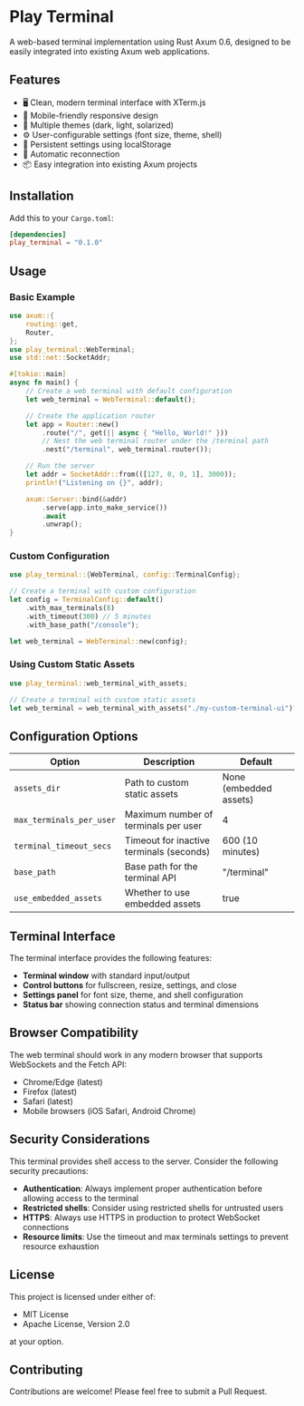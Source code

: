 # Play Terminal

A web-based terminal implementation using Rust Axum 0.6, designed to be easily integrated into existing Axum web applications.

## Features

- 🖥️ Clean, modern terminal interface with XTerm.js
- 📱 Mobile-friendly responsive design
- 🌈 Multiple themes (dark, light, solarized)
- ⚙️ User-configurable settings (font size, theme, shell)
- 💾 Persistent settings using localStorage
- 🔄 Automatic reconnection
- 📦 Easy integration into existing Axum projects

## Installation

Add this to your `Cargo.toml`:

```toml
[dependencies]
play_terminal = "0.1.0"
```

## Usage

### Basic Example

```rust
use axum::{
    routing::get,
    Router,
};
use play_terminal::WebTerminal;
use std::net::SocketAddr;

#[tokio::main]
async fn main() {
    // Create a web terminal with default configuration
    let web_terminal = WebTerminal::default();

    // Create the application router
    let app = Router::new()
        .route("/", get(|| async { "Hello, World!" }))
        // Nest the web terminal router under the /terminal path
        .nest("/terminal", web_terminal.router());

    // Run the server
    let addr = SocketAddr::from(([127, 0, 0, 1], 3000));
    println!("Listening on {}", addr);

    axum::Server::bind(&addr)
        .serve(app.into_make_service())
        .await
        .unwrap();
}
```

### Custom Configuration

```rust
use play_terminal::{WebTerminal, config::TerminalConfig};

// Create a terminal with custom configuration
let config = TerminalConfig::default()
    .with_max_terminals(8)
    .with_timeout(300) // 5 minutes
    .with_base_path("/console");

let web_terminal = WebTerminal::new(config);
```

### Using Custom Static Assets

```rust
use play_terminal::web_terminal_with_assets;

// Create a terminal with custom static assets
let web_terminal = web_terminal_with_assets("./my-custom-terminal-ui")?;
```

## Configuration Options

| Option | Description | Default |
|--------|-------------|---------|
| `assets_dir` | Path to custom static assets | None (embedded assets) |
| `max_terminals_per_user` | Maximum number of terminals per user | 4 |
| `terminal_timeout_secs` | Timeout for inactive terminals (seconds) | 600 (10 minutes) |
| `base_path` | Base path for the terminal API | "/terminal" |
| `use_embedded_assets` | Whether to use embedded assets | true |

## Terminal Interface

The terminal interface provides the following features:

- **Terminal window** with standard input/output
- **Control buttons** for fullscreen, resize, settings, and close
- **Settings panel** for font size, theme, and shell configuration
- **Status bar** showing connection status and terminal dimensions

## Browser Compatibility

The web terminal should work in any modern browser that supports WebSockets and the Fetch API:

- Chrome/Edge (latest)
- Firefox (latest)
- Safari (latest)
- Mobile browsers (iOS Safari, Android Chrome)

## Security Considerations

This terminal provides shell access to the server. Consider the following security precautions:

- **Authentication**: Always implement proper authentication before allowing access to the terminal
- **Restricted shells**: Consider using restricted shells for untrusted users
- **HTTPS**: Always use HTTPS in production to protect WebSocket connections
- **Resource limits**: Use the timeout and max terminals settings to prevent resource exhaustion

## License

This project is licensed under either of:

- MIT License
- Apache License, Version 2.0

at your option.

## Contributing

Contributions are welcome! Please feel free to submit a Pull Request.